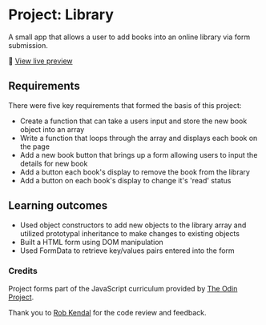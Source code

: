 # Project: Library
A small app that allows a user to add books into an online library via form submission.

🔗 [View live preview](https://library-project-top.netlify.app/)

## Requirements
There were five key requirements that formed the basis of this project:
- Create a function that can take a users input and store the new book object into an array
- Write a function that loops through the array and displays each book on the page
- Add a new book button that brings up a form allowing users to input the details for new book
- Add a button each book's display to remove the book from the library
- Add a button on each book's display to change it's 'read' status

## Learning outcomes
- Used object constructors to add new objects to the library array and utilized prototypal inheritance to make changes to existing objects
- Built a HTML form using DOM manipulation
- Used FormData to retrieve key/values pairs entered into the form

### Credits
Project forms part of the JavaScript curriculum provided by [The Odin Project](https://www.theodinproject.com/).

Thank you to [Rob Kendal](https://robkendal.co.uk/) for the code review and feedback.